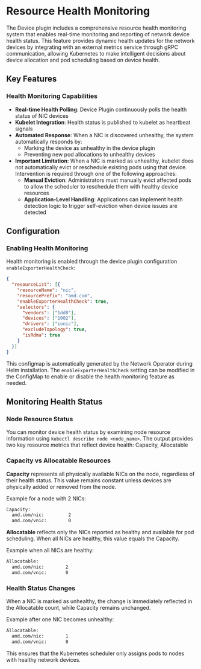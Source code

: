 # Resource Health Monitoring

The Device plugin includes a comprehensive resource health monitoring system that enables real-time monitoring and reporting of network device health status. This feature provides dynamic health updates for the network devices by integrating with an external metrics service through gRPC communication, allowing Kubernetes to make intelligent decisions about device allocation and pod scheduling based on device health.

## Key Features

### Health Monitoring Capabilities
- **Real-time Health Polling**: Device Plugin continuously polls the health status of NIC devices
- **Kubelet Integration**: Health status is published to kubelet as heartbeat signals
- **Automated Response**: When a NIC is discovered unhealthy, the system automatically responds by:
  - Marking the device as unhealthy in the device plugin
  - Preventing new pod allocations to unhealthy devices
- **Important Limitation**: When a NIC is marked as unhealthy, kubelet does not automatically evict or reschedule existing pods using that device. Intervention is required through one of the following approaches:
  - **Manual Eviction**: Administrators must manually evict affected pods to allow the scheduler to reschedule them with healthy device resources
  - **Application-Level Handling**: Applications can implement health detection logic to trigger self-eviction when device issues are detected

## Configuration

### Enabling Health Monitoring
Health monitoring is enabled through the device plugin configuration `enableExporterHealthCheck`:
```json
{
  "resourceList": [{
    "resourceName": "nic", 
    "resourcePrefix": "amd.com", 
    "enableExporterHealthCheck": true,
    "selectors": {
      "vendors": ["1dd8"], 
      "devices": ["1002"],
      "drivers": ["ionic"],
      "excludeTopology": true,
      "isRdma": true
    }
  }]
}
```

This configmap is automatically generated by the Network Operator during Helm installation. The `enableExporterHealthCheck` setting can be modified in the ConfigMap to enable or disable the health monitoring feature as needed.

## Monitoring Health Status

### Node Resource Status
You can monitor device health status by examining node resource information using `kubectl describe node <node_name>`. The output provides two key resource metrics that reflect device health: Capacity, Allocatable

### Capacity vs Allocatable Resources
**Capacity** represents all physically available NICs on the node, regardless of their health status. This value remains constant unless devices are physically added or removed from the node.

Example for a node with 2 NICs:

```bash
Capacity:
  amd.com/nic:         2
  amd.com/vnic:        0
```

**Allocatable** reflects only the NICs reported as healthy and available for pod scheduling. When all NICs are healthy, this value equals the Capacity.

Example when all NICs are healthy:

```bash
Allocatable:
  amd.com/nic:        2
  amd.com/vnic:       0
```

### Health Status Changes
When a NIC is marked as unhealthy, the change is immediately reflected in the Allocatable count, while Capacity remains unchanged.

Example after one NIC becomes unhealthy:

```bash
Allocatable:
  amd.com/nic:        1
  amd.com/vnic:       0
```
This ensures that the Kubernetes scheduler only assigns pods to nodes with healthy network devices.
